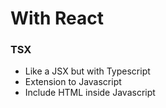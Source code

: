 # With React



### TSX

- Like a JSX but with Typescript
- Extension to Javascript
- Include HTML inside Javascript